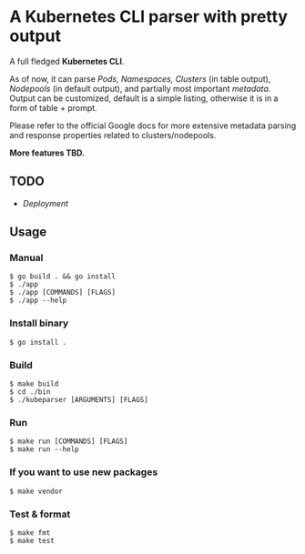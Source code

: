 # A Kubernetes CLI parser with pretty output 

A full fledged **Kubernetes CLI**. 

As of now, it can parse _Pods, Namespaces, Clusters_ (in table output), _Nodepools_ (in default output), and partially most important _metadata._ Output can be customized, default is a simple listing, otherwise it is in a form of table + prompt.

Please refer to the official Google docs for more extensive metadata parsing and response properties related to clusters/nodepools.

**More features TBD.**

## TODO ##
- _Deployment_
  
## Usage ##

### Manual ###
```console
$ go build . && go install
$ ./app
$ ./app [COMMANDS] [FLAGS]
$ ./app --help
```

### Install binary ###
```console
$ go install .
```

### Build ###
```console
$ make build
$ cd ./bin
$ ./kubeparser [ARGUMENTS] [FLAGS]
```

### Run ###
```console
$ make run [COMMANDS] [FLAGS]
$ make run --help
```

### If you want to use new packages ###
```console
$ make vendor
```

### Test & format ###
```console
$ make fmt
$ make test
```
